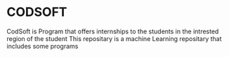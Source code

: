 # CODSOFT
CodSoft is  Program that offers internships to the students in the intrested region of the student
This repositary is a machine Learning repositary that includes some programs
